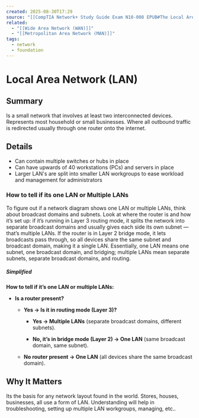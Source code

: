 ```yaml
---
created: 2025-08-30T17:29
source: "[[CompTIA Network+ Study Guide Exam N10-008 EPUB#The Local Area Network]]"
related:
  - "[[Wide Area Network (WAN)]]"
  - "[[Metropolitan Area Network (MAN)]]"
tags:
  - network
  - foundation
---
```

# Local Area Network (LAN)

## Summary
Is a small network that involves at least two interconnected devices. Represents most household or small businesses. Where all outbound traffic is redirected usually through one router onto the internet. 

## Details
- Can contain multiple switches or hubs in place
- Can have upwards of 40 workstations (PCs) and servers in place
- Larger LAN's are split into smaller LAN workgroups to ease workload and management for administrators
### How to tell if its one LAN or Multiple LANs
To figure out if a network diagram shows one LAN or multiple LANs, think about broadcast domains and subnets. Look at where the router is and how it’s set up: if it’s running in Layer 3 routing mode, it splits the network into separate broadcast domains and usually gives each side its own subnet — that’s multiple LANs. If the router is in Layer 2 bridge mode, it lets broadcasts pass through, so all devices share the same subnet and broadcast domain, making it a single LAN. Essentially, one LAN means one subnet, one broadcast domain, and bridging; multiple LANs mean separate subnets, separate broadcast domains, and routing.
##### Simplified
**How to tell if it’s one LAN or multiple LANs:**

- **Is a router present?**
    
    - **Yes → Is it in routing mode (Layer 3)?**
        
        - **Yes → Multiple LANs** (separate broadcast domains, different subnets).
            
        - **No, it’s in bridge mode (Layer 2) → One LAN** (same broadcast domain, same subnet).
            
    - **No router present → One LAN** (all devices share the same broadcast domain).

## Why It Matters
Its the basis for any network layout found in the world. Stores, houses, businesses, all use a form of LAN. Understanding will help in troubleshooting, setting up multiple LAN workgroups, managing, etc..

